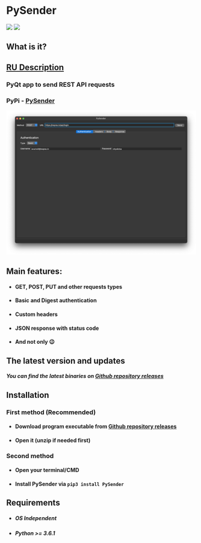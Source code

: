 # PySender
![](https://img.shields.io/pypi/pyversions/PySender)
![](https://img.shields.io/pypi/l/PySender)

## What is it?
## [RU Description](https://github.com/fast-geek/PySender/description.md)

### PyQt app to send REST API requests
### PyPi - [PySender](https://pypi.org/project/PySender/)
![screenshot](https://github.com/fast-geek/PySender/raw/master/screenshot.png)

## Main features:
* #### GET, POST, PUT and other requests types
* #### Basic and Digest authentication
* #### Custom headers
* #### JSON response with status code
* #### And not only 😉

## The latest version and updates

##### You can find the latest binaries on [Github repository releases](https://github.com/fast-geek/PySender/releases)

## Installation

### First method (Recommended)
* #### Download program executable from [Github repository releases](https://github.com/fast-geek/PySender/releases)
* #### Open it (unzip if needed first)

### Second method
* #### Open your terminal/CMD
* #### Install PySender via ```pip3 install PySender```

## Requirements

* ##### OS Independent
* ##### Python >= 3.6.1